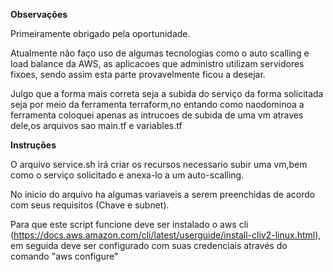 __Observações__ 


Primeiramente obrigado pela oportunidade. 

Atualmente não faço uso de algumas tecnologias como o auto scalling e load balance da AWS, as aplicacoes que administro utilizam servidores fixoes, sendo assim esta parte provavelmente ficou a desejar.



Julgo que a forma mais correta seja a subida do serviço da forma solicitada seja por meio da ferramenta terraform,no entando como naodominoa a ferramenta coloquei apenas as intrucoes de subida de uma vm atraves dele,os arquivos sao main.tf e variables.tf


__Instruções__ 


O arquivo service.sh irá criar os recursos necessario subir uma vm,bem como o serviço solicitado e anexa-lo a um auto-scalling.

No inicio do arquivo ha algumas variaveis a serem preenchidas de acordo com seus requisitos (Chave e subnet).

Para que este script funcione deve ser instalado o aws cli (https://docs.aws.amazon.com/cli/latest/userguide/install-cliv2-linux.html), em seguida deve ser configurado com suas credenciais através do comando "aws configure"